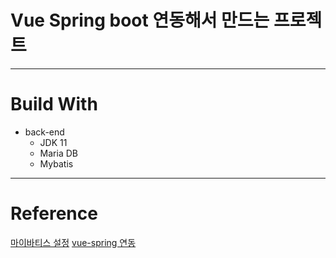 # Vue Spring boot 연동해서 만드는 프로젝트

----
# Build With
- back-end
    - JDK 11
    - Maria DB
    - Mybatis
  


------
# Reference
[마이바티스 설정](https://lts0606.tistory.com/249)
[vue-spring 연동](https://sun-22.tistory.com/28)
    